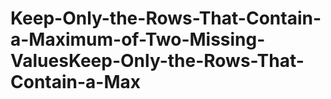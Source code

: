 # Keep-Only-the-Rows-That-Contain-a-Maximum-of-Two-Missing-ValuesKeep-Only-the-Rows-That-Contain-a-Max